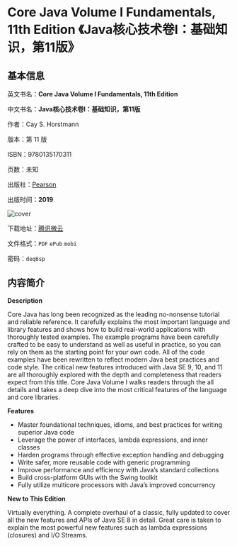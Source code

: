 # Core Java Volume I Fundamentals, 11th Edition 《Java核心技术卷I：基础知识，第11版》

## 基本信息

英文书名：**Core Java Volume I Fundamentals, 11th Edition**

中文书名：**Java核心技术卷I：基础知识，第11版**

作者：Cay S. Horstmann

版本：第 11 版

ISBN：9780135170311

页数：未知

出版社：[Pearson](https://www.pearson.com/us/higher-education/program/Horstmann-Core-Java-Volume-I-Fundamentals-11th-Edition/PGM2019647.html)

出版时间：**2019**

<img :src="$withBase('/images/core_java_volume_I_undamentals.jpg')" alt="cover">

下载地址：[腾讯微云](https://share.weiyun.com/ibAzboWF)

文件格式：`PDF` `ePub` `mobi`

密码：`deq6sp`

## 内容简介

**Description**

Core Java has long been recognized as the leading no-nonsense tutorial and reliable reference. It carefully explains the most important language and library features and shows how to build real-world applications with thoroughly tested examples. The example programs have been carefully crafted to be easy to understand as well as useful in practice, so you can rely on them as the starting point for your own code. All of the code examples have been rewritten to reflect modern Java best practices and code style. The critical new features introduced with Java SE 9, 10, and 11 are all thoroughly explored with the depth and completeness that readers expect from this title. Core Java Volume I walks readers through the all details and takes a deep dive into the most critical features of the language and core libraries.

**Features**

- Master foundational techniques, idioms, and best practices for writing superior Java code
- Leverage the power of interfaces, lambda expressions, and inner classes
- Harden programs through effective exception handling and debugging
- Write safer, more reusable code with generic programming
- Improve performance and efficiency with Java’s standard collections
- Build cross-platform GUIs with the Swing toolkit
- Fully utilize multicore processors with Java’s improved concurrency

**New to This Edition**

Virtually everything. A complete overhaul of a classic, fully updated to cover all the new features and APIs of Java SE 8 in detail. Great care is taken to explain the most powerful new features such as lambda expressions (closures) and I/O Streams.